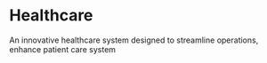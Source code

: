 # Healthcare
An innovative healthcare system designed to streamline operations, enhance patient care system
